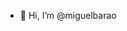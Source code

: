 - 👋 Hi, I’m @miguelbarao

<!---
miguelbarao/miguelbarao is a ✨ special ✨ repository because its `README.md` (this file) appears on your GitHub profile.
You can click the Preview link to take a look at your changes.
--->
